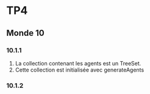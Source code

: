# TP4

## Monde 10

### 10.1.1

1. La collection contenant les agents est un TreeSet.
2. Cette collection est initialisée avec generateAgents

### 10.1.2


